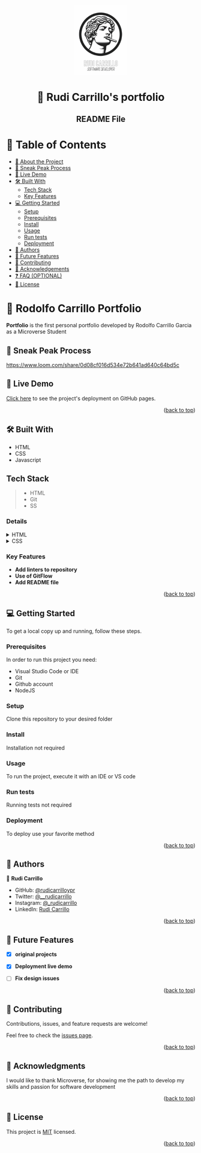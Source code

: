 <a name="readme-top"></a>

<div align="center">

   <img src="./assets/rc-sd-logo.PNG" alt="Rudi Carrillo logo" width="140"  height="auto" />
  <br/>

 <h1><b>💼 Rudi Carrillo's portfolio</b></h1>
  <h2><b>README File</b></h2>
</div>

<!-- TABLE OF CONTENTS -->

# 📗 Table of Contents

- [📖 About the Project](#about-project)
- [👀 Sneak Peak Process](#sneak-peak)
 - [🚀 Live Demo](#live-demo)
  - [🛠 Built With](#built-with)
    - [Tech Stack](#tech-stack)
    - [Key Features](#key-features)
- [💻 Getting Started](#getting-started)
  - [Setup](#setup)
  - [Prerequisites](#prerequisites)
  - [Install](#install)
  - [Usage](#usage)
  - [Run tests](#run-tests)
  - [Deployment](#deployment)
- [👥 Authors](#authors)
- [🔭 Future Features](#future-features)
- [🤝 Contributing](#contributing)
- [🙏 Acknowledgements](#acknowledgements)
- [❓ FAQ (OPTIONAL)](#faq)
- [📝 License](#license)


# 📖 Rodolfo Carrillo Portfolio <a name="about-project"></a>



**Portfolio** is the first personal portfolio developed by Rodolfo Carrillo Garcia as a Microverse Student

## 👀  Sneak Peak Process <a name="sneak-peak"></a>
https://www.loom.com/share/0d08cf016d534e72b641ad640c64bd5c

## 🚀 Live Demo <a name="live-demo"></a>

[Click here](https://rudicarrilloypr.github.io/portfolio/main.html) to see the project's deployment on GitHub pages.

<p align="right">(<a href="#readme-top">back to top</a>)</p>

## 🛠 Built With <a name="built-with"></a>

- HTML 
- CSS
- Javascript

## Tech Stack <a name="tech-stack"></a>

> - HTML
> - Git
> - SS

### Details
<details>
  <summary>HTML</summary>
  <ul>
    <li><a href="https://developer.mozilla.org/es/docs/Web/HTML">Definition</a></li>
  </ul>
</details>

<details>
  <summary>CSS</summary>
  <ul>
    <li><a href="https://es.wikipedia.org/wiki/CSS">Definition</a></li>
  </ul>
</details>



### Key Features <a name="key-features"></a>

- **Add linters to repository**
- **Use of GitFlow**
- **Add README file**


<p align="right">(<a href="#readme-top">back to top</a>)</p>



## 💻 Getting Started <a name="getting-started"></a>


To get a local copy up and running, follow these steps.

### Prerequisites

In order to run this project you need:
- Visual Studio Code or IDE
- Git
- Github account
- NodeJS


### Setup

Clone this repository to your desired folder


### Install

Installation not required


### Usage

To run the project, execute it with an IDE or VS code


### Run tests

Running tests not required


### Deployment

To deploy use your favorite method

<p align="right">(<a href="#readme-top">back to top</a>)</p>

## 👥 Authors <a name="authors"></a>

👤 **Rudi Carrillo**

- GitHub: [@rudicarrilloypr](https://github.com/rudicarrilloypr)
- Twitter: [@__rudicarrillo](https://twitter.com/__rudicarrillo)
- Instagram: [@_rudicarrillo](https://www.instagram.com/_rudicarrillo/)
- LinkedIn: [Rudi Carrillo](https://www.linkedin.com/in/rudi-carrillo/)

<p align="right">(<a href="#readme-top">back to top</a>)</p>


## 🔭 Future Features <a name="future-features"></a>

- [x] **original projects**
- [x] **Deployment live demo**
- [ ] **Fix design issues**


<p align="right">(<a href="#readme-top">back to top</a>)</p>


## 🤝 Contributing <a name="contributing"></a>

Contributions, issues, and feature requests are welcome!

Feel free to check the [issues page](../../issues/).

<p align="right">(<a href="#readme-top">back to top</a>)</p>

## 🙏 Acknowledgments <a name="acknowledgements"></a>



I would like to thank Microverse, for showing me the path to develop my skills and passion for software development

<p align="right">(<a href="#readme-top">back to top</a>)</p>


## 📝 License <a name="license"></a>

This project is [MIT](./LICENSE) licensed.


<p align="right">(<a href="#readme-top">back to top</a>)</p>
